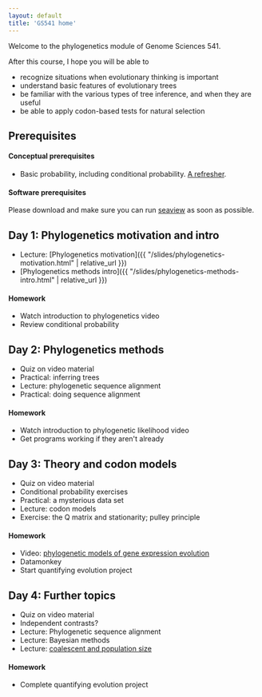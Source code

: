 ```yaml
---
layout: default
title: 'GS541 home'
---
```


Welcome to the phylogenetics module of Genome Sciences 541.

After this course, I hope you will be able to

* recognize situations when evolutionary thinking is important
* understand basic features of evolutionary trees
* be familiar with the various types of tree inference, and when they are useful
* be able to apply codon-based tests for natural selection


## Prerequisites

#### Conceptual prerequisites

* Basic probability, including conditional probability. [A refresher](https://www.khanacademy.org/math/statistics-probability/probability-library#conditional-probability-independence).

#### Software prerequisites

Please download and make sure you can run [seaview](http://doua.prabi.fr/software/seaview) as soon as possible.

<!--
https://molevol.mbl.edu/index.php/Paul_Lewis
http://hydrodictyon.eeb.uconn.edu/people/plewis/downloads/wh2017/Likelihood_Lewis_22July2017.pdf
https://lukejharmon.github.io/ilhabela/instruction/2015/07/02/phylogenetic-independent-contrasts/

This has some great homeworks:
https://phylogeny.uconn.edu/courses/
-->


## Day 1: Phylogenetics motivation and intro

* Lecture: [Phylogenetics motivation]({{ "/slides/phylogenetics-motivation.html" | relative_url }})
* [Phylogenetics methods intro]({{ "/slides/phylogenetics-methods-intro.html" | relative_url }})

<!--
Have some in-class exercise about the independent contrasts method? How about a parameter count of how much signal there is in the data?
Have some sort of strange distance-based phylogenetics thing?
-->

#### Homework

* Watch introduction to phylogenetics video
* Review conditional probability


## Day 2: Phylogenetics methods

* Quiz on video material
* Practical: inferring trees
* Lecture: phylogenetic sequence alignment
* Practical: doing sequence alignment

#### Homework

* Watch introduction to phylogenetic likelihood video
* Get programs working if they aren't already


## Day 3: Theory and codon models

* Quiz on video material
* Conditional probability exercises
* Practical: a mysterious data set
* Lecture: codon models
* Exercise: the Q matrix and stationarity; pulley principle

#### Homework

* Video: [phylogenetic models of gene expression evolution](https://www.youtube.com/watch?v=3lxqv_iJeLY)
* Datamonkey
* Start quantifying evolution project


## Day 4: Further topics

* Quiz on video material
* Independent contrasts?
* Lecture: Phylogenetic sequence alignment
* Lecture: Bayesian methods
* Lecture: [coalescent and population size](http://bedford.io/projects/mitii/coalescent-and-selection/coalescent.html#/)

#### Homework

* Complete quantifying evolution project
